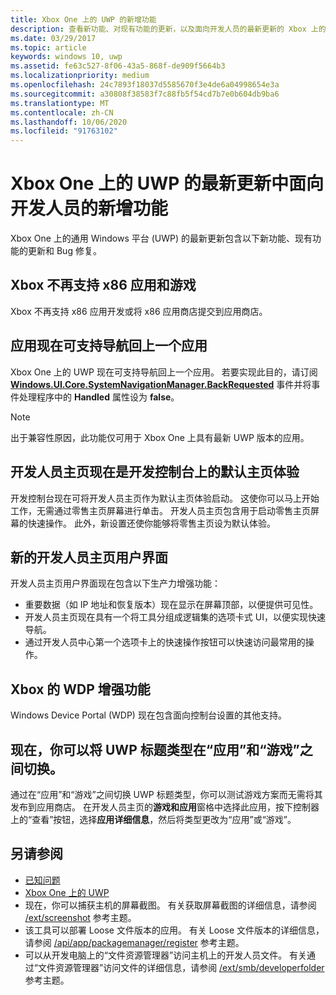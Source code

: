 ```yaml
---
title: Xbox One 上的 UWP 的新增功能
description: 查看新功能、对现有功能的更新，以及面向开发人员的最新更新的 Xbox 上的 UWP 的 bug 修复。
ms.date: 03/29/2017
ms.topic: article
keywords: windows 10, uwp
ms.assetid: fe63c527-8f06-43a5-868f-de909f5664b3
ms.localizationpriority: medium
ms.openlocfilehash: 24c7893f18037d5585670f3e4de6a04998654e3a
ms.sourcegitcommit: a30808f38583f7c88fb5f54cd7b7e0b604db9ba6
ms.translationtype: MT
ms.contentlocale: zh-CN
ms.lasthandoff: 10/06/2020
ms.locfileid: "91763102"
---
```

# <a name="whats-new-for-developers-in-the-latest-update-of-uwp-on-xbox-one"></a>Xbox One 上的 UWP 的最新更新中面向开发人员的新增功能

Xbox One 上的通用 Windows 平台 (UWP) 的最新更新包含以下新功能、现有功能的更新和 Bug 修复。

## <a name="x86-apps-and-games-are-no-longer-supported-on-xbox"></a>Xbox 不再支持 x86 应用和游戏  
Xbox 不再支持 x86 应用开发或将 x86 应用商店提交到应用商店。

## <a name="apps-can-now-support-navigating-back-to-the-previous-app"></a>应用现在可支持导航回上一个应用 
Xbox One 上的 UWP 现在可支持导航回上一个应用。 若要实现此目的，请订阅  [**Windows.UI.Core.SystemNavigationManager.BackRequested**](/uwp/api/Windows.UI.Core.SystemNavigationManager) 事件并将事件处理程序中的 **Handled** 属性设为 **false**。

> [!NOTE]
> 出于兼容性原因，此功能仅可用于 Xbox One 上具有最新 UWP 版本的应用。 

## <a name="dev-home-is-now-the-default-home-experience-on-development-consoles"></a>开发人员主页现在是开发控制台上的默认主页体验
开发控制台现在可将开发人员主页作为默认主页体验启动。 这使你可以马上开始工作，无需通过零售主页屏幕进行单击。 开发人员主页包含用于启动零售主页屏幕的快速操作。 此外，新设置还使你能够将零售主页设为默认体验。 

## <a name="new-dev-home-user-interface"></a>新的开发人员主页用户界面
开发人员主页用户界面现在包含以下生产力增强功能：
 - 重要数据（如 IP 地址和恢复版本）现在显示在屏幕顶部，以便提供可见性。 
 - 开发人员主页现在具有一个将工具分组成逻辑集的选项卡式 UI，以便实现快速导航。
 - 通过开发人员中心第一个选项卡上的快速操作按钮可以快速访问最常用的操作。 

## <a name="wdp-for-xbox-enhancements"></a>Xbox 的 WDP 增强功能
Windows Device Portal (WDP) 现在包含面向控制台设置的其他支持。 

## <a name="you-can-now-switch-the-type-of-your-uwp-title-between-app-and-game"></a>现在，你可以将 UWP 标题类型在“应用”和“游戏”之间切换。
通过在“应用”和“游戏”之间切换 UWP 标题类型，你可以测试游戏方案而无需将其发布到应用商店。 在开发人员主页的**游戏和应用**窗格中选择此应用，按下控制器上的“查看”按钮，选择**应用详细信息**，然后将类型更改为“应用”或“游戏”。

## <a name="see-also"></a>另请参阅
- [已知问题](known-issues.md)
- [Xbox One 上的 UWP](index.md)
 - 现在，你可以捕获主机的屏幕截图。 有关获取屏幕截图的详细信息，请参阅 [/ext/screenshot](wdp-media-capture-api.md) 参考主题。
 - 该工具可以部署 Loose 文件版本的应用。 有关 Loose 文件版本的详细信息，请参阅 [/api/app/packagemanager/register](wdp-loose-folder-register-api.md) 参考主题。
 - 可以从开发电脑上的“文件资源管理器”访问主机上的开发人员文件。 有关通过“文件资源管理器”访问文件的详细信息，请参阅 [/ext/smb/developerfolder](wdp-smb-api.md) 参考主题。
